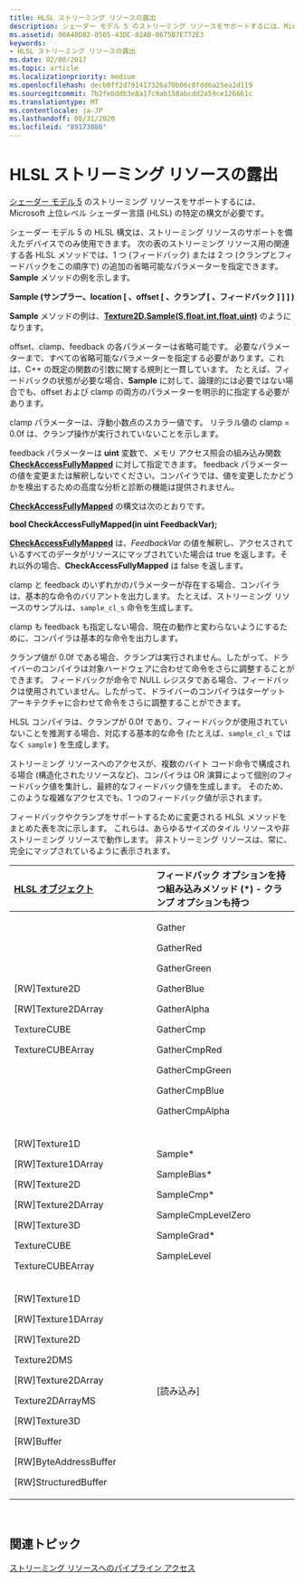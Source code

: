 ```yaml
---
title: HLSL ストリーミング リソースの露出
description: シェーダー モデル 5 のストリーミング リソースをサポートするには、Microsoft 上位レベル シェーダー言語 (HLSL) の特定の構文が必要です。
ms.assetid: 00A40D82-0565-43DC-82AB-0675B7E772E3
keywords:
- HLSL ストリーミング リソースの露出
ms.date: 02/08/2017
ms.topic: article
ms.localizationpriority: medium
ms.openlocfilehash: decb0ff2d791417326a70b06c0fdd6a25ea2d119
ms.sourcegitcommit: 7b2febddb3e8a17c9ab158abcdd2a59ce126661c
ms.translationtype: MT
ms.contentlocale: ja-JP
ms.lasthandoff: 08/31/2020
ms.locfileid: "89173086"
---
```

# <a name="hlsl-streaming-resources-exposure"></a>HLSL ストリーミング リソースの露出


[シェーダー モデル 5](/windows/desktop/direct3dhlsl/d3d11-graphics-reference-sm5) のストリーミング リソースをサポートするには、Microsoft 上位レベル シェーダー言語 (HLSL) の特定の構文が必要です。

シェーダー モデル 5 の HLSL 構文は、ストリーミング リソースのサポートを備えたデバイスでのみ使用できます。 次の表のストリーミング リソース用の関連する各 HLSL メソッドでは、1 つ (フィードバック) または 2 つ (クランプとフィードバックをこの順序で) の追加の省略可能なパラメーターを指定できます。 **Sample** メソッドの例を示します。

**Sample (サンプラー、location \[ 、offset \[ 、クランプ \[ 、フィードバック \] \] \] )**

**Sample** メソッドの例は、[**Texture2D.Sample(S,float,int,float,uint)**](/windows/desktop/direct3dhlsl/t2darray-sample-s-float-int-float-uint-) のようになります。

offset、clamp、feedback の各パラメーターは省略可能です。 必要なパラメーターまで、すべての省略可能なパラメーターを指定する必要があります。これは、C++ の既定の関数の引数に関する規則と一貫しています。 たとえば、フィードバックの状態が必要な場合、**Sample** に対して、論理的には必要ではない場合でも、offset および clamp の両方のパラメーターを明示的に指定する必要があります。

clamp パラメーターは、浮動小数点のスカラー値です。 リテラル値の clamp = 0.0f は、クランプ操作が実行されていないことを示します。

feedback パラメーターは **uint** 変数で、メモリ アクセス照会の組み込み関数 [**CheckAccessFullyMapped**](/windows/desktop/direct3dhlsl/checkaccessfullymapped) に対して指定できます。 feedback パラメーターの値を変更または解釈しないでください。コンパイラでは、値を変更したかどうかを検出するための高度な分析と診断の機能は提供されません。

[**CheckAccessFullyMapped**](/windows/desktop/direct3dhlsl/checkaccessfullymapped) の構文は次のとおりです。

**bool CheckAccessFullyMapped(in uint FeedbackVar);**

[**CheckAccessFullyMapped**](/windows/desktop/direct3dhlsl/checkaccessfullymapped) は、*FeedbackVar* の値を解釈し、アクセスされているすべてのデータがリソースにマップされていた場合は true を返します。それ以外の場合、**CheckAccessFullyMapped** は false を返します。

clamp と feedback のいずれかのパラメーターが存在する場合、コンパイラは、基本的な命令のバリアントを出力します。 たとえば、ストリーミング リソースのサンプルは、`sample_cl_s` 命令を生成します。

clamp も feedback も指定しない場合、現在の動作と変わらないようにするために、コンパイラは基本的な命令を出力します。

クランプ値が 0.0f である場合、クランプは実行されません。したがって、ドライバーのコンパイラは対象ハードウェアに合わせて命令をさらに調整することができます。 フィードバックが命令で NULL レジスタである場合、フィードバックは使用されていません。したがって、ドライバーのコンパイラはターゲット アーキテクチャに合わせて命令をさらに調整することができます。

HLSL コンパイラは、クランプが 0.0f であり、フィードバックが使用されていないことを推測する場合、対応する基本的な命令 (たとえば、`sample_cl_s` ではなく `sample` ) を生成します。

ストリーミング リソースへのアクセスが、複数のバイト コード命令で構成される場合 (構造化されたリソースなど)、コンパイラは OR 演算によって個別のフィードバック値を集計し、最終的なフィードバック値を生成します。 そのため、このような複雑なアクセスでも、1 つのフィードバック値が示されます。

フィードバックやクランプをサポートするために変更される HLSL メソッドをまとめた表を次に示します。 これらは、あらゆるサイズのタイル リソースや非ストリーミング リソースで動作します。 非ストリーミング リソースは、常に、完全にマップされているように表示されます。

<table>
<colgroup>
<col width="50%" />
<col width="50%" />
</colgroup>
<thead>
<tr class="header">
<th align="left"><a href="/windows/desktop/direct3dhlsl/d3d11-graphics-reference-sm5-objects">HLSL オブジェクト</a> </th>
<th align="left">フィードバック オプションを持つ組み込みメソッド (*) - クランプ オプションも持つ</th>
</tr>
</thead>
<tbody>
<tr class="odd">
<td align="left"><p>[RW]Texture2D</p>
<p>[RW]Texture2DArray</p>
<p>TextureCUBE</p>
<p>TextureCUBEArray</p></td>
<td align="left"><p>Gather</p>
<p>GatherRed</p>
<p>GatherGreen</p>
<p>GatherBlue</p>
<p>GatherAlpha</p>
<p>GatherCmp</p>
<p>GatherCmpRed</p>
<p>GatherCmpGreen</p>
<p>GatherCmpBlue</p>
<p>GatherCmpAlpha</p></td>
</tr>
<tr class="even">
<td align="left"><p>[RW]Texture1D</p>
<p>[RW]Texture1DArray</p>
<p>[RW]Texture2D</p>
<p>[RW]Texture2DArray</p>
<p>[RW]Texture3D</p>
<p>TextureCUBE</p>
<p>TextureCUBEArray</p></td>
<td align="left"><p>Sample*</p>
<p>SampleBias*</p>
<p>SampleCmp*</p>
<p>SampleCmpLevelZero</p>
<p>SampleGrad*</p>
<p>SampleLevel</p></td>
</tr>
<tr class="odd">
<td align="left"><p>[RW]Texture1D</p>
<p>[RW]Texture1DArray</p>
<p>[RW]Texture2D</p>
<p>Texture2DMS</p>
<p>[RW]Texture2DArray</p>
<p>Texture2DArrayMS</p>
<p>[RW]Texture3D</p>
<p>[RW]Buffer</p>
<p>[RW]ByteAddressBuffer</p>
<p>[RW]StructuredBuffer</p></td>
<td align="left">[読み込み]</td>
</tr>
</tbody>
</table>

 

## <a name="span-idrelated-topicsspanrelated-topics"></a><span id="related-topics"></span>関連トピック


[ストリーミング リソースへのパイプライン アクセス](pipeline-access-to-streaming-resources.md)

 

 